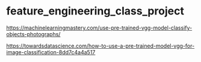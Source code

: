 # feature_engineering_class_project

https://machinelearningmastery.com/use-pre-trained-vgg-model-classify-objects-photographs/

https://towardsdatascience.com/how-to-use-a-pre-trained-model-vgg-for-image-classification-8dd7c4a4a517
